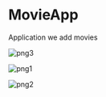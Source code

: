 # MovieApp
 Application we add movies
 
![png3](https://user-images.githubusercontent.com/40963928/149594037-bc509d59-359d-4ac3-82f3-874aac37e83f.png)

![png1](https://user-images.githubusercontent.com/40963928/149594040-2f584b8d-73bc-4ac2-b4ac-b939e63dd933.png)

![png2](https://user-images.githubusercontent.com/40963928/149594041-85963580-ad90-4336-a62b-2613991158a5.png)
